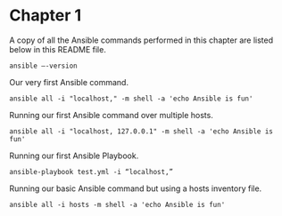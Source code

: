 # Chapter 1
A copy of all the Ansible commands performed in this chapter are listed below in this README file.

```
ansible –-version
```

Our very first Ansible command.
```
ansible all -i "localhost," -m shell -a 'echo Ansible is fun'
```

Running our first Ansible command over multiple hosts.
```
ansible all -i "localhost, 127.0.0.1" -m shell -a 'echo Ansible is fun'
```

Running our first Ansible Playbook.
```
ansible-playbook test.yml -i “localhost,”
```

Running our basic Ansible command but using a hosts inventory file.
```
ansible all -i hosts -m shell -a 'echo Ansible is fun'
```




